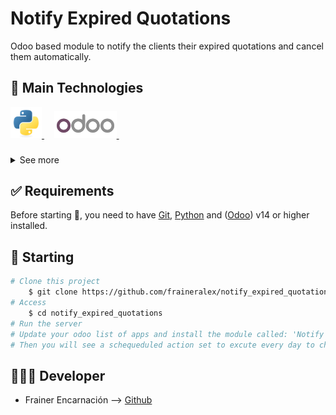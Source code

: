 # Notify Expired Quotations

Odoo based module to notify the clients their expired quotations and cancel them automatically.

## :rocket: Main Technologies ##

<a href="https://python.org">
  <img width="50" title="Python" alt="Python Logo" src="https://raw.githubusercontent.com/devicons/devicon/master/icons/python/python-original.svg">
</a> &#xa0; &#xa0;

<a href="https://odoo.com">
  <img width="100" title="Odoo" alt="Odoo Logo" src="https://github.com/odoo/odoo/blob/17.0/addons/web/static/img/logo.png">
</a> &#xa0; &#xa0;

###

<details>
  <summary>See more</summary>

  ###
  
* Python
    - odoo
    - xml
    - bootstrap

</details>

## :white_check_mark: Requirements ##

Before starting :checkered_flag:, you need to have [Git](https://git-scm.com), [Python](https://python.org) and ([Odoo](https://odoo.com)) v14 or higher installed.

## :checkered_flag: Starting ##

```bash
# Clone this project
    $ git clone https://github.com/fraineralex/notify_expired_quotations
# Access
    $ cd notify_expired_quotations
# Run the server
# Update your odoo list of apps and install the module called: 'Notify Expired Quotations'.
# Then you will see a schequeduled action set to excute every day to chek out the expired quotations.
```

## 👨🏻‍🚀 Developer
- Frainer Encarnación --> [Github](https://github.com/fraineralex)

&#xa0;
